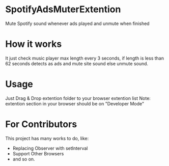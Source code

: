 # SpotifyAdsMuterExtention
Mute Spotify sound whenever ads played and unmute when finished

# How it works
It just check music player max length every 3 seconds, if length is less than 62 seconds detects as ads and mute site sound else unmute sound.

# Usage
Just Drag & Drop extention folder to your browser extention list
Note: extention section in your browser should be on "Developer Mode"

# For Contributors
This project has many works to do, like:
  - Replacing Observer with setInterval
  - Support Other Browsers
  - and so on.

